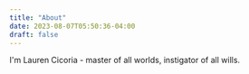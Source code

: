 ```yaml
---
title: "About"
date: 2023-08-07T05:50:36-04:00
draft: false
---
```


I'm Lauren Cicoria - master of all worlds, instigator of all wills.
